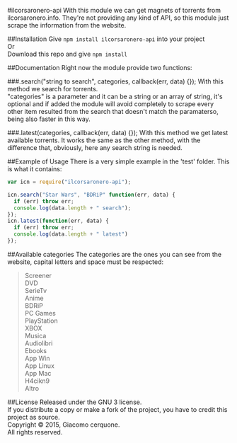 #ilcorsaronero-api
With this module we can get magnets of torrents from ilcorsaronero.info. They're not providing any kind of API, so this module just scrape the information from the website.

##Installation
Give `npm install ilcorsaronero-api` into your project<br/>
Or<br/>
Download this repo and give `npm install`<br/>

##Documentation
Right now the module provide two functions:

###.search("string to search", categories, callback(err, data) {});
With this method we search for torrents.<br/>
"categories" is a parameter and it can be a string or an array of string, it's optional and if added the module will avoid completely to scrape every other item resulted from the search that doesn't match the paramaterso, being also faster in this way.

###.latest(categories, callback(err, data) {});
With this method we get latest available torrents.
It works the same as the other method, with the difference that, obviously, here any search string is needed.

##Example of Usage
There is a very simple example in the 'test' folder. This is what it contains:
```javascript
var icn = require("ilcorsaronero-api");

icn.search("Star Wars", "BDRiP" function(err, data) {
  if (err) throw err;
  console.log(data.length + " search");
});
icn.latest(function(err, data) {
  if (err) throw err;
  console.log(data.length + " latest")
});
```

##Available categories
The categories are the ones you can see from the website, capital letters and space must be respected:<br/>
>Screener<br/>
DVD<br/>
SerieTv<br/>
Anime<br/>
BDRiP<br/>
PC Games<br/>
PlayStation<br/>
XBOX<br/>
Musica<br/>
Audiolibri<br/>
Ebooks<br/>
App Win<br/>
App Linux<br/>
App Mac<br/>
H4cikn9<br/>
Altro

##License
Released under the GNU 3 license.<br>
If you distribute a copy or make a fork of the project, you have to credit this project as source.<br>
Copyright © 2015, Giacomo cerquone.<br>
All rights reserved.
